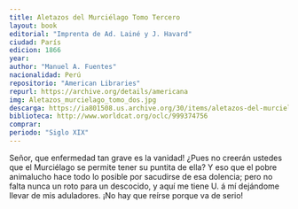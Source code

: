 ```yaml
---
title: Aletazos del Murciélago Tomo Tercero
layout: book
editorial: "Imprenta de Ad. Lainé y J. Havard"
ciudad: París
edicion: 1866
year: 
author: "Manuel A. Fuentes"
nacionalidad: Perú
repositorio: "American Libraries"
repurl: https://archive.org/details/americana
img: Aletazos_murcielago_tomo_dos.jpg
descarga: https://ia801508.us.archive.org/30/items/aletazos-del-murcielago-tomo-iii-manuel-fuentes/Aletazos%20del%20Murcielago%20Tomo%20III%20-%20Manuel%20Fuentes.pdf
biblioteca: http://www.worldcat.org/oclc/999374756
comprar:
periodo: "Siglo XIX"
---
```

 

Señor, que enfermedad tan grave es la vanidad! ¿Pues no creerán ustedes que el Murciélago se permite tener su puntita de ella? Y eso que el pobre animalucho hace todo lo posible por sacudirse de esa dolencia; pero no falta nunca un roto para un descocido, y aquí me tiene U. á mí dejándome llevar de mis aduladores. ¡No hay que reírse porque va de serio!

